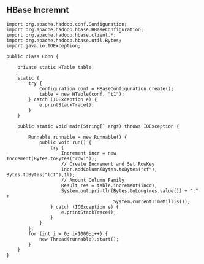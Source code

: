## HBase Incremnt

	import org.apache.hadoop.conf.Configuration;
	import org.apache.hadoop.hbase.HBaseConfiguration;
	import org.apache.hadoop.hbase.client.*;
	import org.apache.hadoop.hbase.util.Bytes;
	import java.io.IOException;

	public class Conn {

	    private static HTable table;

	    static {
	        try {
	            Configuration conf = HBaseConfiguration.create();
	            table = new HTable(conf, "t1");
	        } catch (IOException e) {
	            e.printStackTrace();
	        }
	    }

	    public static void main(String[] args) throws IOException {

	        Runnable runnable = new Runnable() {
	            public void run() {
	                try {
	                    Increment incr = new Increment(Bytes.toBytes("row1"));  
	                    // Create Increment and Set RowKey
	                    incr.addColumn(Bytes.toBytes("cf"), Bytes.toBytes("lct"),1l); 
	                    // Amount Column Family
	                    Result res = table.increment(incr);
	                    System.out.println(Bytes.toLong(res.value()) + ":" + 
	                                       System.currentTimeMillis());
	                } catch (IOException e) {
	                    e.printStackTrace();
	                }
	            }
	        };
	        for (int i = 0; i<1000;i++) {
	            new Thread(runnable).start();
	        }
	    }
	}
